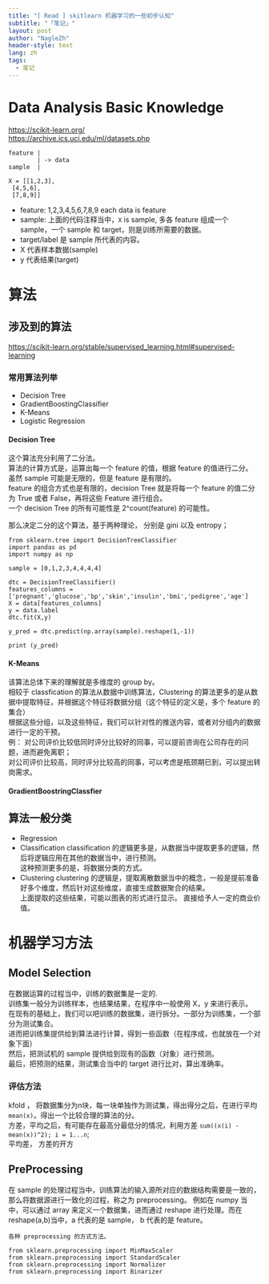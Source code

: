 ```yaml
---
title: "[ Read ] skitlearn 机器学习的一些初步认知"
subtitle: "「笔记」"
layout: post
author: "NagleZh"
header-style: text
lang: zh
tags:
  - 笔记
---
```


# Data Analysis Basic Knowledge

https://scikit-learn.org/  
https://archive.ics.uci.edu/ml/datasets.php  

```
feature |
        | -> data
sample  |

X = [[1,2,3],
 [4,5,6],
 [7,8,9]]
```

- feature: 1,2,3,4,5,6,7,8,9  each data is feature
- sample:  上面的代码注释当中，`X` is sample, 多各 feature 组成一个 sample，一个 sample 和 target，则是训练所需要的数据。
- target/label 是 sample 所代表的内容。
- X 代表样本数据(sample)
- y 代表结果(target)

# 算法 
## 涉及到的算法
https://scikit-learn.org/stable/supervised_learning.html#supervised-learning
### 常用算法列举
- Decision Tree
- GradientBoostingClassifier
- K-Means
- Logistic Regression


#### Decision Tree
这个算法充分利用了二分法。  
算法的计算方式是，运算出每一个 feature 的值，根据 feature 的值进行二分。 虽然 sample 可能是无限的，但是 feature 是有限的。  
feature 的组合方式也是有限的，decision Tree 就是将每一个 feature 的值二分为 True 或者 False，再将这些 Feature 进行组合。  
一个 decision Tree 的所有可能性是 2^count(feature) 的可能性。  

那么决定二分的这个算法，基于两种理论， 分别是 gini 以及 entropy；  

```
from sklearn.tree import DecisionTreeClassifier
import pandas as pd
import numpy as np

sample = [0,1,2,3,4,4,4,4]

dtc = DecisionTreeClassifier()
features_columns = ['pregnant','glucose','bp','skin','insulin','bmi','pedigree','age']
X = data[features_columns]
y = data.label
dtc.fit(X,y)

y_pred = dtc.predict(np.array(sample).reshape(1,-1))

print (y_pred)

```

#### K-Means
该算法总体下来的理解就是多维度的 group by。  
相较于 classfication 的算法从数据中训练算法，Clustering 的算法更多的是从数据中提取特征，并根据这个特征将数据分组（这个特征的定义是，多个 feature 的集合）  
根据这些分组，以及这些特征，我们可以针对性的推送内容，或者对分组内的数据进行一定的干预。  
例： 对公司评价比较低同时评分比较好的同事，可以提前咨询在公司存在的问题，进而避免离职；  
对公司评价比较高，同时评分比较高的同事，可以考虑是瓶颈期已到，可以提出转岗需求。  


#### GradientBoostringClassfier
## 算法一般分类
- Regression
- Classification
classification 的逻辑更多是，从数据当中提取更多的逻辑，然后将逻辑应用在其他的数据当中，进行预测。  
这种预测更多的是，将数据分类的方式。  
- Clustering
clustering 的逻辑是，提取离散数据当中的概念，一般是提前准备好多个维度，然后针对这些维度，直接生成数据聚合的结果。  
上面提取的这些结果，可能以图表的形式进行显示。 直接给予人一定的商业价值。  

# 机器学习方法
## Model Selection
在数据运算的过程当中，训练的数据集是一定的.  
训练集一般分为训练样本，也结果结果，在程序中一般使用 X，y 来进行表示。  
在现有的基础上，我们可以吧训练的数据集，进行拆分。一部分为训练集，一个部分为测试集合。  
进而把训练集提供给到算法进行计算，得到一些函数（在程序成，也就放在一个对象下面）  
然后，把测试机的 sample 提供给到现有的函数（对象）进行预测。  
最后，把预测的结果，测试集合当中的 target 进行比对，算出准确率。  

### 评估方法
kfold ， 将数据集分为n块，每一块单独作为测试集，得出得分之后，在进行平均`mean(x)`。得出一个比较合理的算法的分。  
方差，平均之后，有可能存在最高分最低分的情况，利用方差 `sum((x(i) - mean(x))^2); i = 1...n`;  
平均差， 方差的开方

## PreProcessing
在 sample 的处理过程当中，训练算法的输入源所对应的数据结构需要是一致的，那么将数据源进行一致化的过程，称之为 preprocessing。
例如在 numpy 当中，可以通过 array 来定义一个数据集，进而通过 reshape 进行处理。而在 reshape(a,b)当中，a 代表的是 sample， b 代表的是 feature。

```
各种 preprocessing 的方式方法。

from sklearn.preprocessing import MinMaxScaler
from sklearn.preprocessing import StandardScaler
from sklearn.preprocessing import Normalizer
from sklearn.preprocessing import Binarizer
```

